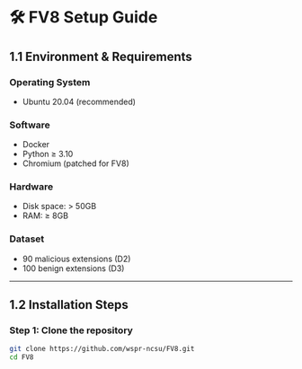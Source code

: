 # 🛠️ FV8 Setup Guide

## 1.1 Environment & Requirements

### Operating System
- Ubuntu 20.04 (recommended)

### Software
- Docker
- Python ≥ 3.10
- Chromium (patched for FV8)

### Hardware
- Disk space: > 50GB
- RAM: ≥ 8GB

### Dataset
- 90 malicious extensions (D2)
- 100 benign extensions (D3)

---

## 1.2 Installation Steps

### Step 1: Clone the repository
```bash
git clone https://github.com/wspr-ncsu/FV8.git
cd FV8
